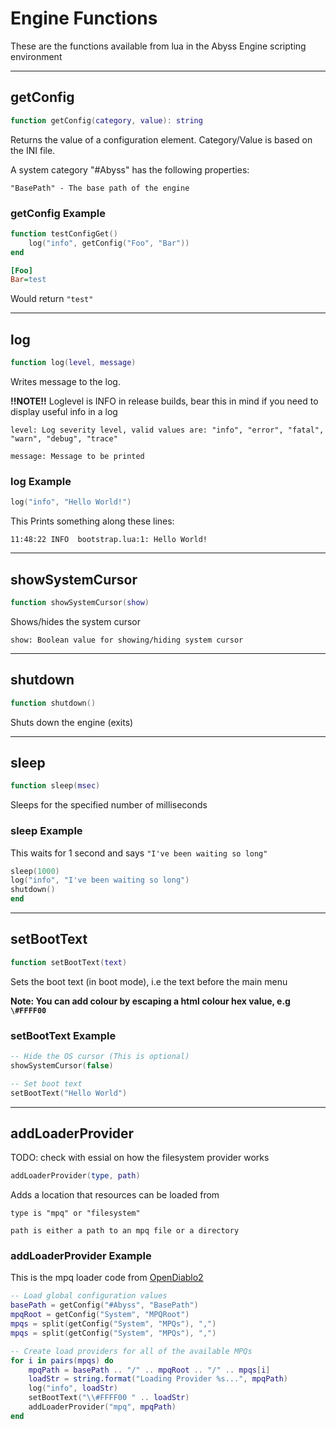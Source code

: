 # Engine Functions

These are the functions available from lua in the Abyss Engine scripting environment

---

## getConfig

```lua
function getConfig(category, value): string
```

Returns the value of a configuration element.
    Category/Value is based on the INI file.

A system category "#Abyss" has the following properties:

`"BasePath" - The base path of the engine`

### getConfig Example

```lua
function testConfigGet()
    log("info", getConfig("Foo", "Bar"))
end
```

```ini
[Foo]
Bar=test
```

Would return `"test"`

---

## log

```lua
function log(level, message)
```

Writes message to the log.

**!!NOTE!!** Loglevel is INFO in release builds, bear this in mind if you need to display useful info in a log

`level: Log severity level, valid values are: "info", "error", "fatal", "warn", "debug", "trace"`

`message: Message to be printed`

### log Example

```lua
log("info", "Hello World!")
```

This Prints something along these lines:

```log
11:48:22 INFO  bootstrap.lua:1: Hello World!
```

---

## showSystemCursor

```lua
function showSystemCursor(show)
```

Shows/hides the system cursor

`show: Boolean value for showing/hiding system cursor`

---

## shutdown

```lua
function shutdown()
```

Shuts down the engine (exits)

---

## sleep

```lua
function sleep(msec)
```

Sleeps for the specified number of milliseconds

### sleep Example

This waits for 1 second and says `"I've been waiting so long"`

```lua
sleep(1000)
log("info", "I've been waiting so long")
shutdown()
end
```

---

## setBootText

```lua
function setBootText(text)
```

Sets the boot text (in boot mode), i.e the text before the main menu

**Note: You can add colour by escaping a html colour hex value, e.g `\#FFFF00`**

### setBootText Example

```lua
-- Hide the OS cursor (This is optional)
showSystemCursor(false)

-- Set boot text
setBootText("Hello World")
```

---

## addLoaderProvider

TODO: check with essial on how the filesystem provider works

```lua
addLoaderProvider(type, path)
```

Adds a location that resources can be loaded from

`type is "mpq" or "filesystem"`

`path is either a path to an mpq file or a directory`

### addLoaderProvider Example

This is the mpq loader code from [OpenDiablo2](https://github.com/AbyssEngine/OpenDiablo2)

```lua
-- Load global configuration values
basePath = getConfig("#Abyss", "BasePath")
mpqRoot = getConfig("System", "MPQRoot")
mpqs = split(getConfig("System", "MPQs"), ",")
mpqs = split(getConfig("System", "MPQs"), ",")

-- Create load providers for all of the available MPQs
for i in pairs(mpqs) do
    mpqPath = basePath .. "/" .. mpqRoot .. "/" .. mpqs[i]
    loadStr = string.format("Loading Provider %s...", mpqPath)
    log("info", loadStr)
    setBootText("\\#FFFF00 " .. loadStr)
    addLoaderProvider("mpq", mpqPath)
end
```
